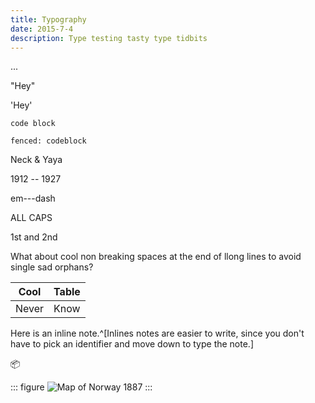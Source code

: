 ```yaml
---
title: Typography
date: 2015-7-4
description: Type testing tasty type tidbits
---
```


...

"Hey"

'Hey'

`code block`

```
fenced: codeblock
```

Neck & Yaya

1912 -- 1927

em---dash


ALL CAPS

1st and 2nd

What about cool non breaking spaces at the end of llong lines to avoid single sad orphans?

| Cool | Table |
| ---- | ----- |
| Never | Know |

Here is an inline note.^[Inlines notes are easier to write, since you don't have to pick an identifier and move down to type the note.]

:package:

::: figure
![Map of Norway 1887](01-amt2_akershus-amt-57-vi_1887.jpg)
:::